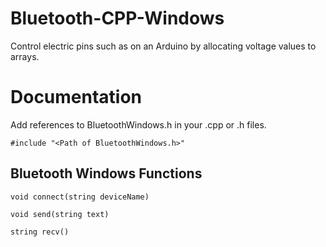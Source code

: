 Bluetooth-CPP-Windows
=======
Control electric pins such as on an Arduino by allocating voltage values to arrays.

Documentation
=======
Add references to BluetoothWindows.h in your .cpp or .h files.

`#include "<Path of BluetoothWindows.h>"`

Bluetooth Windows Functions
-----------
  
`void connect(string deviceName)`
  
`void send(string text)`
  
`string recv()`

